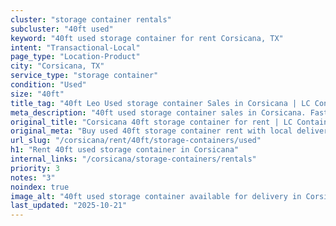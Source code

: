 ```yaml
---
cluster: "storage container rentals"
subcluster: "40ft used"
keyword: "40ft used storage container for rent Corsicana, TX"
intent: "Transactional-Local"
page_type: "Location-Product"
city: "Corsicana, TX"
service_type: "storage container"
condition: "Used"
size: "40ft"
title_tag: "40ft Leo Used storage container Sales in Corsicana | LC Container"
meta_description: "40ft used storage container sales in Corsicana. Fast delivery, competitive pricing. Serving storage containers area. Quote ID: RGA. Call (214) 524-4168 for your free quote today."
original_title: "Corsicana 40ft storage container for rent | LC Container"
original_meta: "Buy used 40ft storage container rent with local delivery in Corsicana, TX. LC Container — local Since 2003. Request a fast quote today."
url_slug: "/corsicana/rent/40ft/storage-containers/used"
h1: "Rent 40ft used storage container in Corsicana"
internal_links: "/corsicana/storage-containers/rentals"
priority: 3
notes: "3"
noindex: true
image_alt: "40ft used storage container available for delivery in Corsicana"
last_updated: "2025-10-21"
---
```


<!-- TODO: Add unique city/inventory copy, images, and internal links here. -->
